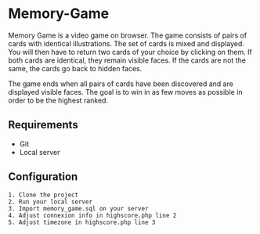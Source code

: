 # Memory-Game

Memory Game is a video game on browser. The game consists of pairs of cards with identical illustrations. The set of cards is mixed and displayed. You will then have to return two cards of your choice by clicking on them. If both cards are identical, they remain visible faces. If the cards are not the same, the cards go back to hidden faces.

The game ends when all pairs of cards have been discovered and are displayed visible faces. The goal is to win in as few moves as possible in order to be the highest ranked.

## Requirements
- Git
- Local server

## Configuration
    1. Clone the project
    2. Run your local server
    3. Import memory_game.sql on your server
    4. Adjust connexion info in highscore.php line 2
    5. Adjust timezone in highscore.php line 3
